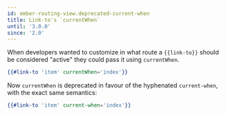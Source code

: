 ```yaml
---
id: ember-routing-view.deprecated-current-when
title: Link-to's `currentWhen`
until: '3.0.0'
since: '2.0'
---
```


When developers wanted to customize in what route a `{{link-to}}` should be considered "active" they
could pass it using `currentWhen`.

```handlebars
{{#link-to 'item' currentWhen='index'}}
```

Now `currentWhen` is deprecated in favour of the hyphenated `current-when`, with the exact
same semantics:

```handlebars
{{#link-to 'item' current-when='index'}}
```
